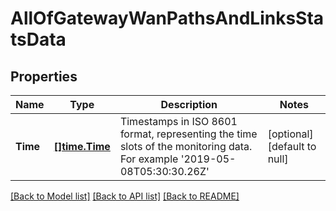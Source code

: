 # AllOfGatewayWanPathsAndLinksStatsData

## Properties
Name | Type | Description | Notes
------------ | ------------- | ------------- | -------------
**Time** | [**[]time.Time**](time.Time.md) | Timestamps in ISO 8601 format, representing the time slots of the monitoring data. For example &#x27;2019-05-08T05:30:30.26Z&#x27; | [optional] [default to null]

[[Back to Model list]](../README.md#documentation-for-models) [[Back to API list]](../README.md#documentation-for-api-endpoints) [[Back to README]](../README.md)

